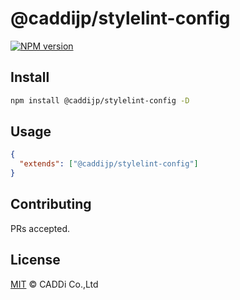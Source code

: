 # @caddijp/stylelint-config

[![NPM version](https://badge.fury.io/js/%40caddijp%2Feslint-config.svg)](https://badge.fury.io/js/%40caddijp%2Feslint-config)

## Install

```sh
npm install @caddijp/stylelint-config -D
```

## Usage

```json
{
  "extends": ["@caddijp/stylelint-config"]
}
```

## Contributing

PRs accepted.

## License

[MIT](https://github.com/caddijp/frontend/blob/master/LICENSE) © CADDi Co.,Ltd
